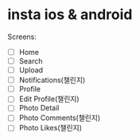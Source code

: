# insta ios & android

Screens:

- [ ] Home
- [ ] Search
- [ ] Upload
- [ ] Notifications(챌린지)
- [ ] Profile
- [ ] Edit Profile(챌린지)
- [ ] Photo Detail
- [ ] Photo Comments(챌린지)
- [ ] Photo Likes(챌린지)